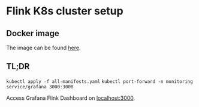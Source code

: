 # Flink K8s cluster setup


## Docker image
The image can be found
[here](https://hub.docker.com/r/wzorgdrager/flink-prometheus).


## TL;DR
`kubectl apply -f all-manifests.yaml`
`kubectl port-forward -n monitoring service/grafana 3000:3000`

Access Grafana Flink Dashboard on
[localhost:3000](http://localhost:3000/dashboard/db/flink-dashboard?refresh=5s&orgId=1).
